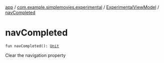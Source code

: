 [app](../../index.md) / [com.example.simplemovies.experimental](../index.md) / [ExperimentalViewModel](index.md) / [navCompleted](./nav-completed.md)

# navCompleted

`fun navCompleted(): `[`Unit`](https://kotlinlang.org/api/latest/jvm/stdlib/kotlin/-unit/index.html)

Clear the navigation property


